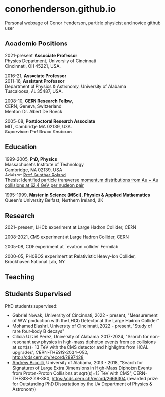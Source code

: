 # conorhenderson.github.io
Personal webpage of Conor Henderson, particle physicist and novice github user

## Academic Positions

2021-present, **Associate Professor** <br>
Physics Department, University of Cincinnati<br>
Cincinnati, OH 45221, USA.

2016-21, **Associate Professor**<br>
2011-16, **Assistant Professor**<br>
Department of Physics & Astronomy, University of Alabama<br>
Tuscaloosa, AL 35487, USA.

2008-10, **CERN Research Fellow**,<br>
CERN, Geneva, Switzerland<br>
Mentor: Dr. Albert De Roeck

2005-08, **Postdoctoral Research Associate**<br>
MIT, Cambridge MA 02139, USA.<br>
Supervisor: Prof Bruce Knuteson

## Education

1999-2005, **PhD, Physics** <br>
Massachusetts Institute of Technology<br>
Cambridge, MA 02139, USA<br>
Advisor: <a href="https://physics.mit.edu/faculty/gunther-roland/">Prof. Gunther Roland</a><br>
Thesis: <a href="https://dspace.mit.edu/handle/1721.1/34393"> Identified particle transverse momentum distributions from Au + Au collisions at 62.4 GeV per nucleon pair</a>

1995-1999, **Master in Science (MSci), Physics & Applied Mathematics**<br>
Queen's University Belfast, Northern Ireland, UK

## Research
2021- present, LHCb experiment at Large Hadron Collider, CERN

2008-2021, CMS experiment at Large Hadron Collider, CERN

2005-08, CDF experiment at Tevatron collider, Fermilab

2000-05, PHOBOS experiment at Relativistic Heavy-Ion Collider, Brookhaven National Lab, NY

## Teaching

## Students Supervised

PhD students supervised:
   * Gabriel Nowak, University of Cincinnati, 2022 - present, "Measurement of WW production with the LHCb Detector at the Large Hadron Collider"
   * Mohamed Elashri, University of Cincinnati, 2022 - present, "Study of rare four-body B decays"
   * Cilicia Uzziel Perez, University of Alabama, 2017-2024, "Search for non-resonant new physics in high-mass diphoton events from pp collisions at sqrt(s)= 13 TeV with the CMS detector and highlights from HCAL upgrades", CERN-THESIS-2024-052, http://cds.cern.ch/record/2897428
   * <a href="https://abuccilli.github.io/"> Andrew Buccilli</a>, University of Alabama, 2013 - 2018, “Search for Signatures of Large Extra Dimensions in High-Mass Diphoton Events from Proton-Proton Collisions at sqrt(s)=13 TeV with CMS", CERN-THESIS-2018-380, https://cds.cern.ch/record/2668304 (awarded prize for Outstanding PhD Dissertation by the UA Department of Physics & Astronomy)
